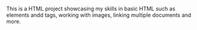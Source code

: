 This is a HTML project showcasing my skills in basic HTML such as elements andd tags, working with images, linking multiple documents and more.